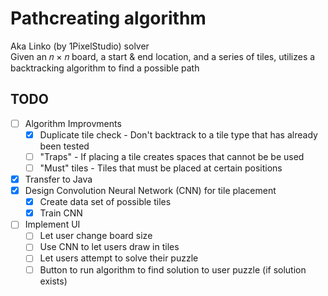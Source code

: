 # Pathcreating algorithm
Aka Linko (by 1PixelStudio) solver  
Given an 𝑛 × 𝑛 board, a start & end location, and a series of tiles, utilizes a backtracking algorithm to find a possible path

## TODO
- [ ] Algorithm Improvments
    - [x] Duplicate tile check - Don't backtrack to a tile type that has already been tested
    - [ ] "Traps" - If placing a tile creates spaces that cannot be be used
    - [ ] "Must" tiles - Tiles that must be placed at certain positions 
- [x] Transfer to Java
- [x] Design Convolution Neural Network (CNN) for tile placement
    - [x] Create data set of possible tiles
    - [x] Train CNN 
- [ ] Implement UI
    - [ ] Let user change board size
    - [ ] Use CNN to let users draw in tiles
    - [ ] Let users attempt to solve their puzzle 
    - [ ] Button to run algorithm to find solution to user puzzle (if solution exists)

